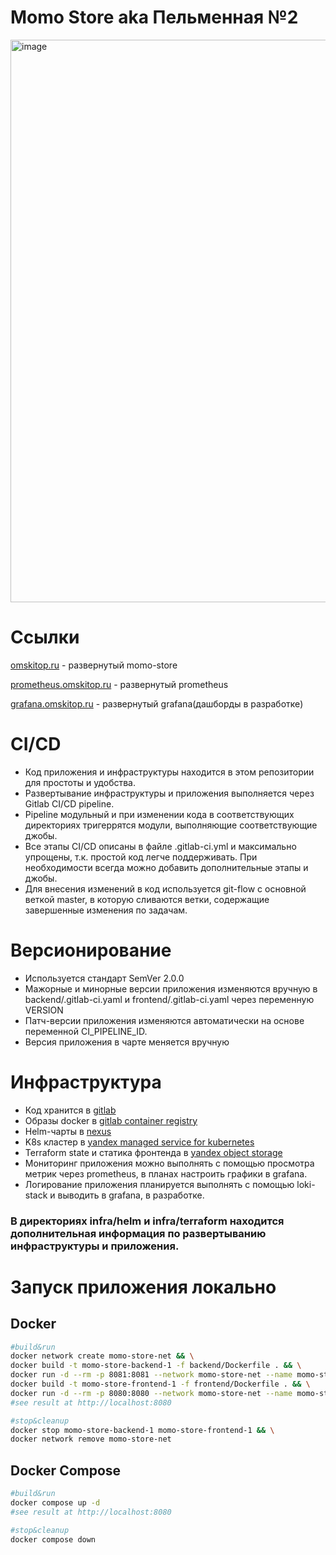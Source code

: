 # Momo Store aka Пельменная №2

<img width="900" alt="image" src="https://user-images.githubusercontent.com/9394918/167876466-2c530828-d658-4efe-9064-825626cc6db5.png">

# Ссылки
[omskitop.ru](https://omskitop.ru) - развернутый momo-store

[prometheus.omskitop.ru](https://prometheus.omskitop.ru) - развернутый prometheus

[grafana.omskitop.ru](https://grafana.omskitop.ru) - развернутый grafana(дашборды в разработке)

# CI/CD
- Код приложения и инфраструктуры находится в этом репозитории для простоты и удобства.
- Развертывание инфраструктуры и приложения выполняется через Gitlab CI/CD pipeline.
- Pipeline модульный и при изменении кода в соответствующих директориях тригеррятся модули, выполняющие соответствующие джобы.
- Все этапы CI/CD описаны в файле .gitlab-ci.yml и максимально упрощены, т.к. простой код легче поддерживать. При необходимости всегда можно добавить дополнительные этапы и джобы.
- Для внесения изменений в код используется git-flow с основной веткой master, в которую сливаются ветки, содержащие завершенные изменения по задачам.

# Версионирование
- Используется стандарт SemVer 2.0.0
- Мажорные и минорные версии приложения изменяются вручную в backend/.gitlab-ci.yaml и frontend/.gitlab-ci.yaml через переменную VERSION
- Патч-версии приложения изменяются автоматически на основе переменной CI_PIPELINE_ID.
- Версия приложения в чарте меняется вручную

# Инфраструктура
- Код хранится в [gitlab](https://gitlab.praktikum-services.ru/std-032-63/momo-store)
- Образы docker в [gitlab container registry](https://gitlab.praktikum-services.ru/std-032-63/momo-store/container_registry)
- Helm-чарты в [nexus](http://nexus.praktikum-services.tech/repository/momo-store-helm-std-032-63/)
- K8s кластер в [yandex managed service for kubernetes](https://cloud.yandex.ru/services/managed-kubernetes)
- Terraform state и статика фронтенда в [yandex object storage](https://yandex.cloud/ru/services/storage)
- Мониторинг приложения можно выполнять с помощью просмотра метрик через prometheus, в планах настроить графики в grafana.
- Логирование приложения планируется выполнять с помощью loki-stack и выводить в grafana, в разработке.

### В директориях infra/helm и infra/terraform находится дополнительная информация по развертыванию инфраструктуры и приложения.

# Запуск приложения локально
## Docker 
```bash
#build&run
docker network create momo-store-net && \
docker build -t momo-store-backend-1 -f backend/Dockerfile . && \
docker run -d --rm -p 8081:8081 --network momo-store-net --name momo-store-backend-1 momo-store-backend-1 && \
docker build -t momo-store-frontend-1 -f frontend/Dockerfile . && \
docker run -d --rm -p 8080:8080 --network momo-store-net --name momo-store-frontend-1 momo-store-frontend-1
#see result at http://localhost:8080
```
```bash
#stop&cleanup
docker stop momo-store-backend-1 momo-store-frontend-1 && \
docker network remove momo-store-net
```
## Docker Compose
```bash
#build&run
docker compose up -d
#see result at http://localhost:8080
```
```bash
#stop&cleanup
docker compose down
```